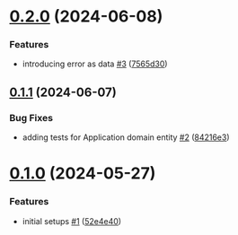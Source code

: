 # [0.2.0](https://github.com/EncyclopediaGalactica/Server/compare/0.1.1...0.2.0) (2024-06-08)


### Features

* introducing error as data [#3](https://github.com/EncyclopediaGalactica/Server/issues/3) ([7565d30](https://github.com/EncyclopediaGalactica/Server/commit/7565d30f3ca1d67a58bf8649b1f480c96dc0f0fe))

## [0.1.1](https://github.com/EncyclopediaGalactica/Server/compare/0.1.0...0.1.1) (2024-06-07)


### Bug Fixes

* adding tests for Application domain entity [#2](https://github.com/EncyclopediaGalactica/Server/issues/2) ([84216e3](https://github.com/EncyclopediaGalactica/Server/commit/84216e3bd3bd70d6ddb93a6489b478b76c111820))

# [0.1.0](https://github.com/EncyclopediaGalactica/Server/compare/0.0.0...0.1.0) (2024-05-27)


### Features

* initial setups [#1](https://github.com/EncyclopediaGalactica/Server/issues/1) ([52e4e40](https://github.com/EncyclopediaGalactica/Server/commit/52e4e4043e5f41afcb20998209dfe7d3e8392870))
